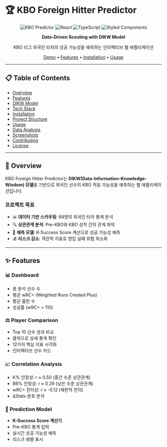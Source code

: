# 🏆 KBO Foreign Hitter Predictor

<div align="center">

![KBO Predictor](https://img.shields.io/badge/KBO-Predictor-blue)
![React](https://img.shields.io/badge/React-18.2.0-61DAFB?logo=react)
![TypeScript](https://img.shields.io/badge/TypeScript-4.9.4-3178C6?logo=typescript)
![Styled Components](https://img.shields.io/badge/Styled_Components-5.3.6-DB7093?logo=styled-components)

**Data-Driven Scouting with DIKW Model**

KBO 리그 외국인 타자의 성공 가능성을 예측하는 인터랙티브 웹 애플리케이션

[Demo](#) • [Features](#features) • [Installation](#installation) • [Usage](#usage)

</div>

---

## 📋 Table of Contents

- [Overview](#overview)
- [Features](#features)
- [DIKW Model](#dikw-model)
- [Tech Stack](#tech-stack)
- [Installation](#installation)
- [Project Structure](#project-structure)
- [Usage](#usage)
- [Data Analysis](#data-analysis)
- [Screenshots](#screenshots)
- [Contributing](#contributing)
- [License](#license)

---

## 🎯 Overview

KBO Foreign Hitter Predictor는 **DIKW(Data-Information-Knowledge-Wisdom) 모델**을 기반으로 외국인 선수의 KBO 적응 가능성을 예측하는 웹 애플리케이션입니다.

### 프로젝트 목표

- 📊 **데이터 기반 스카우팅**: 69명의 외국인 타자 통계 분석
- 🔍 **상관관계 분석**: Pre-KBO와 KBO 성적 간의 관계 파악
- 🎯 **예측 모델**: K-Success Score 계산으로 성공 가능성 예측
- 💰 **리스크 감소**: 객관적 지표로 영입 실패 위험 최소화

---

## ✨ Features

### 📊 Dashboard
- 총 분석 선수 수
- 평균 wRC+ (Weighted Runs Created Plus)
- 평균 홈런 수
- 성공률 (wRC+ > 110)

### ⚖️ Player Comparison
- Top 10 선수 성과 비교
- 클릭으로 상세 통계 확인
- 12가지 핵심 지표 시각화
- 인터랙티브 선수 카드

### 📈 Correlation Analysis
- K% 안정성: r ≈ 0.50 (중간 수준 상관관계)
- BB% 안정성: r ≈ 0.29 (낮은 수준 상관관계)
- wRC+ 전이성: r ≈ -0.12 (제한적 전이)
- ΔStats 분포 분석

### 🔮 Prediction Model
- **K-Success Score 계산기**
- Pre-KBO 통계 입력
- 실시간 성공 가능성 예측
- 리스크 레벨 표시
